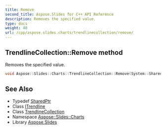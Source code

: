 ```yaml
---
title: Remove
second_title: Aspose.Slides for C++ API Reference
description: Removes the specified value.
type: docs
weight: 40
url: /cpp/aspose.slides.charts/trendlinecollection/remove/
---
```

## TrendlineCollection::Remove method


Removes the specified value.

```cpp
void Aspose::Slides::Charts::TrendlineCollection::Remove(System::SharedPtr<ITrendline> value) override
```

## See Also

* Typedef [SharedPtr](../../../system/sharedptr/)
* Class [ITrendline](../../itrendline/)
* Class [TrendlineCollection](../)
* Namespace [Aspose::Slides::Charts](../../)
* Library [Aspose.Slides](../../../)

